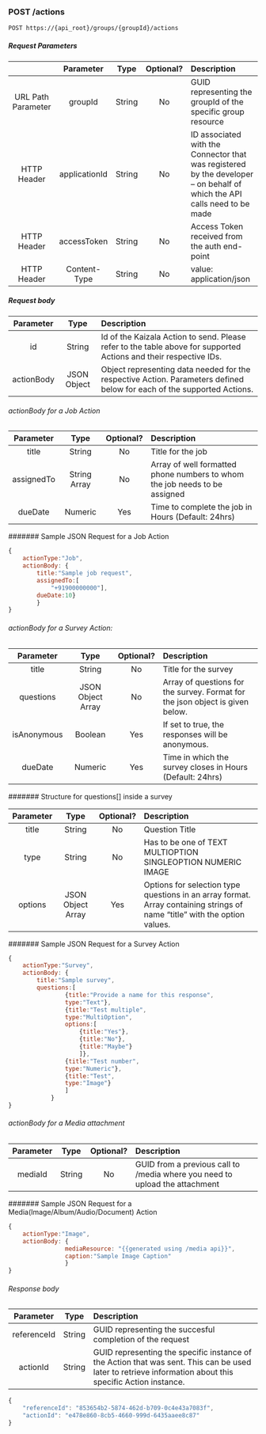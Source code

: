 ### POST /actions

    POST https://{api_root}/groups/{groupId}/actions

##### Request Parameters

|  | Parameter | Type | Optional? | Description |
| :---: | :---: | :---: | :---:	| :--- |
| URL Path Parameter | groupId | String | No | GUID representing the groupId of the specific group resource |
| HTTP Header | applicationId | String | No | ID associated with the Connector that was registered by the developer – on behalf of which the API calls need to be made |
| HTTP Header | accessToken | String | No | Access Token received from the auth end-point |
| HTTP Header | Content-Type | String | No | value: application/json |

##### Request body

| Parameter | Type | Description |
| :---: | :---: | :--- |
| id | String | Id of the Kaizala Action to send. Please refer to the table above for supported Actions and their respective IDs. |
| actionBody | JSON Object | Object representing data needed for the respective Action. Parameters defined below for each of the supported Actions. |

###### actionBody for a Job Action

| Parameter | Type | Optional? | Description |
| :---: | :---: | :---:	| :--- |
| title | String | No | Title for the job |
| assignedTo | String Array | No | Array of well formatted phone numbers to whom the job needs to be assigned |
| dueDate | Numeric | Yes | Time to complete the job in Hours (Default: 24hrs) |

####### Sample JSON Request for a Job Action
```javascript
{
    actionType:"Job",
    actionBody: {
        title:"Sample job request",
        assignedTo:[
            "+91900000000"],
        dueDate:10}
        }
}
```
###### actionBody for a Survey Action:

| Parameter | Type | Optional? | Description |
| :---: | :---: | :---:	| :--- |
| title | String | No | Title for the survey |
| questions | JSON Object Array | No | Array of questions for the survey. Format for the json object is given below. |
| isAnonymous | Boolean | Yes | If set to true, the responses will be anonymous. |
| dueDate | Numeric | Yes | Time in which the survey closes in Hours (Default: 24hrs) |

####### Structure for questions[] inside a survey

| Parameter | Type | Optional? | Description |
| :---: | :---: | :---:	| :--- |
| title | String | No | Question Title |
 | type | String | No | Has to be one of TEXT MULTIOPTION SINGLEOPTION NUMERIC IMAGE |
| options | JSON Object Array | Yes | Options for selection type questions in an array format. Array containing strings of name “title” with the option values. |

####### Sample JSON Request for a Survey Action

```javascript
{
    actionType:"Survey",
    actionBody: {
        title:"Sample survey",
        questions:[
                {title:"Provide a name for this response",
                type:"Text"},
                {title:"Test multiple",
                type:"MultiOption",
                options:[
                    {title:"Yes"},
                    {title:"No"},
                    {title:"Maybe"}
                    ]},
                {title:"Test number",
                type:"Numeric"},
                {title:"Test",
                type:"Image"}
                ]
            }
}
```

###### actionBody for a Media attachment

| Parameter | Type | Optional? | Description |
| :---: | :---: | :---:	| :--- |
| mediaId | String | No | GUID from a previous call to /media where you need to upload the attachment  |

####### Sample JSON Request for a Media(Image/Album/Audio/Document) Action

```javascript
{
    actionType:"Image",
    actionBody: {
                mediaResource: "{{generated using /media api}}",
                caption:"Sample Image Caption"
                }
}

```

###### Response body

| Parameter | Type | Description |
| :---: | :---: | :--- |
| referenceId | String | GUID representing the succesful completion of the request |
| actionId | String | GUID representing the specific instance of the Action that was sent. This can be used later to retrieve information about this specific Action instance. |

```javascript
{
    "referenceId": "853654b2-5874-462d-b709-0c4e43a7083f",
    "actionId": "e478e860-8cb5-4660-999d-6435aaee8c87"
}
```
